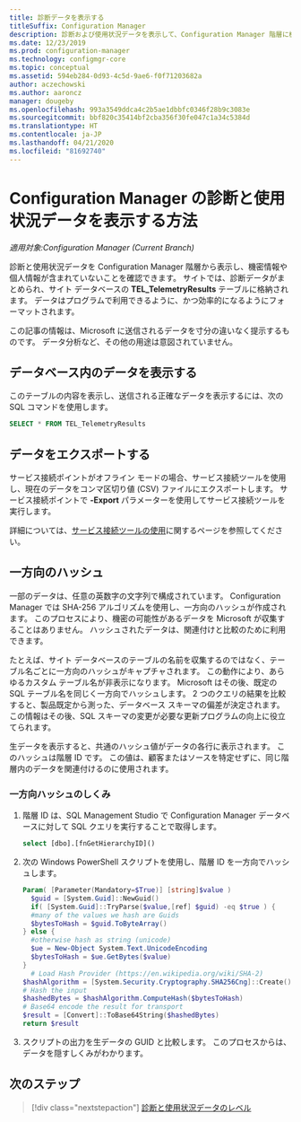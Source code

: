 ```yaml
---
title: 診断データを表示する
titleSuffix: Configuration Manager
description: 診断および使用状況データを表示して、Configuration Manager 階層に機密情報が含まれていないことを確認します。
ms.date: 12/23/2019
ms.prod: configuration-manager
ms.technology: configmgr-core
ms.topic: conceptual
ms.assetid: 594eb284-0d93-4c5d-9ae6-f0f71203682a
author: aczechowski
ms.author: aaroncz
manager: dougeby
ms.openlocfilehash: 993a3549ddca4c2b5ae1dbbfc0346f28b9c3083e
ms.sourcegitcommit: bbf820c35414bf2cba356f30fe047c1a34c5384d
ms.translationtype: HT
ms.contentlocale: ja-JP
ms.lasthandoff: 04/21/2020
ms.locfileid: "81692740"
---
```

# <a name="how-to-view-diagnostics-and-usage-data-for-configuration-manager"></a>Configuration Manager の診断と使用状況データを表示する方法

*適用対象:Configuration Manager (Current Branch)*

診断と使用状況データを Configuration Manager 階層から表示し、機密情報や個人情報が含まれていないことを確認できます。 サイトでは、診断データがまとめられ、サイト データベースの **TEL_TelemetryResults** テーブルに格納されます。 データはプログラムで利用できるように、かつ効率的になるようにフォーマットされます。

この記事の情報は、Microsoft に送信されるデータを寸分の違いなく提示するものです。 データ分析など、その他の用途は意図されていません。  

## <a name="view-data-in-database"></a>データベース内のデータを表示する

このテーブルの内容を表示し、送信される正確なデータを表示するには、次の SQL コマンドを使用します。  

``` SQL
SELECT * FROM TEL_TelemetryResults
```

## <a name="export-the-data"></a>データをエクスポートする

サービス接続ポイントがオフライン モードの場合、サービス接続ツールを使用し、現在のデータをコンマ区切り値 (CSV) ファイルにエクスポートします。 サービス接続ポイントで **-Export** パラメーターを使用してサービス接続ツールを実行します。

詳細については、[サービス接続ツールの使用](../../servers/manage/use-the-service-connection-tool.md)に関するページを参照してください。

## <a name="one-way-hashes"></a><a name="bkmk_hashes"></a> 一方向のハッシュ

一部のデータは、任意の英数字の文字列で構成されています。 Configuration Manager では SHA-256 アルゴリズムを使用し、一方向のハッシュが作成されます。 このプロセスにより、機密の可能性があるデータを Microsoft が収集することはありません。 ハッシュされたデータは、関連付けと比較のために利用できます。

たとえば、サイト データベースのテーブルの名前を収集するのではなく、テーブル名ごとに一方向のハッシュがキャプチャされます。 この動作により、あらゆるカスタム テーブル名が非表示になります。 Microsoft はその後、既定の SQL テーブル名を同じく一方向でハッシュします。 2 つのクエリの結果を比較すると、製品既定から測った、データベース スキーマの偏差が決定されます。 この情報はその後、SQL スキーマの変更が必要な更新プログラムの向上に役立てられます。  

生データを表示すると、共通のハッシュ値がデータの各行に表示されます。 このハッシュは階層 ID です。 この値は、顧客またはソースを特定せずに、同じ階層内のデータを関連付けるのに使用されます。

### <a name="how-the-one-way-hash-works"></a>一方向ハッシュのしくみ

1. 階層 ID は、SQL Management Studio で Configuration Manager データベースに対して SQL クエリを実行することで取得します。

    ``` SQL
    select [dbo].[fnGetHierarchyID]()
    ```

2. 次の Windows PowerShell スクリプトを使用し、階層 ID を一方向でハッシュします。  

    ``` PowerShell
    Param( [Parameter(Mandatory=$True)] [string]$value )  
      $guid = [System.Guid]::NewGuid()  
      if( [System.Guid]::TryParse($value,[ref] $guid) -eq $true ) {  
      #many of the values we hash are Guids  
      $bytesToHash = $guid.ToByteArray()  
    } else {  
      #otherwise hash as string (unicode)  
      $ue = New-Object System.Text.UnicodeEncoding  
      $bytesToHash = $ue.GetBytes($value)
    }  
      # Load Hash Provider (https://en.wikipedia.org/wiki/SHA-2)
    $hashAlgorithm = [System.Security.Cryptography.SHA256Cng]::Create()
    # Hash the input
    $hashedBytes = $hashAlgorithm.ComputeHash($bytesToHash)
    # Base64 encode the result for transport
    $result = [Convert]::ToBase64String($hashedBytes)
    return $result
    ```

3. スクリプトの出力を生データの GUID と比較します。 このプロセスからは、データを隠すしくみがわかります。

## <a name="next-steps"></a>次のステップ

> [!div class="nextstepaction"]
> [診断と使用状況データのレベル](levels-overview.md)
